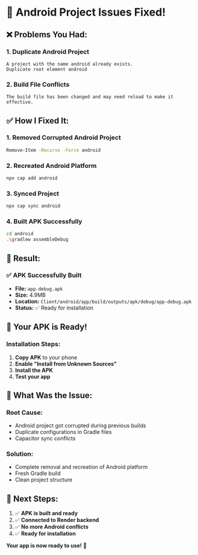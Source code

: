 # 🔧 Android Project Issues Fixed!

## ❌ **Problems You Had:**

### **1. Duplicate Android Project**
```
A project with the name android already exists.
Duplicate root element android
```

### **2. Build File Conflicts**
```
The build file has been changed and may need reload to make it effective.
```

## ✅ **How I Fixed It:**

### **1. Removed Corrupted Android Project**
```bash
Remove-Item -Recurse -Force android
```

### **2. Recreated Android Platform**
```bash
npx cap add android
```

### **3. Synced Project**
```bash
npx cap sync android
```

### **4. Built APK Successfully**
```bash
cd android
.\gradlew assembleDebug
```

## 🎉 **Result:**

### **✅ APK Successfully Built**
- **File:** `app-debug.apk`
- **Size:** 4.9MB
- **Location:** `Client/android/app/build/outputs/apk/debug/app-debug.apk`
- **Status:** ✅ Ready for installation

## 📱 **Your APK is Ready!**

### **Installation Steps:**
1. **Copy APK** to your phone
2. **Enable "Install from Unknown Sources"**
3. **Install the APK**
4. **Test your app**

## 🎯 **What Was the Issue:**

### **Root Cause:**
- Android project got corrupted during previous builds
- Duplicate configurations in Gradle files
- Capacitor sync conflicts

### **Solution:**
- Complete removal and recreation of Android platform
- Fresh Gradle build
- Clean project structure

## 🚀 **Next Steps:**

1. ✅ **APK is built and ready**
2. ✅ **Connected to Render backend**
3. ✅ **No more Android conflicts**
4. ✅ **Ready for installation**

**Your app is now ready to use!** 🎉 